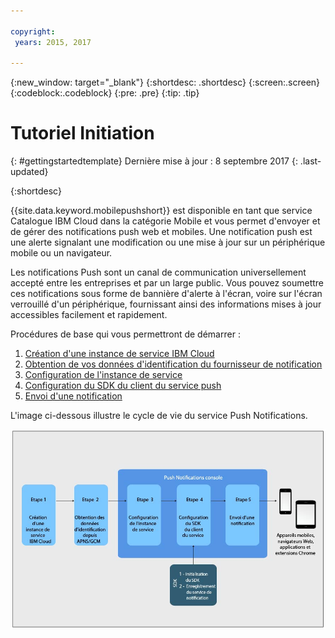 ```yaml
---

copyright:
 years: 2015, 2017

---
```


{:new_window: target="_blank"}
{:shortdesc: .shortdesc}
{:screen:.screen}
{:codeblock:.codeblock}
{:pre: .pre}
{:tip: .tip}

# Tutoriel Initiation
{: #gettingstartedtemplate}
Dernière mise à jour : 8 septembre 2017
{: .last-updated}

{:shortdesc}

{{site.data.keyword.mobilepushshort}} est disponible en tant que service Catalogue IBM Cloud dans la catégorie Mobile et vous permet d'envoyer et de gérer des notifications push web et mobiles. Une notification push est une alerte signalant une modification ou une mise à jour sur un périphérique mobile ou un navigateur.

Les notifications Push sont un canal de communication universellement accepté entre les entreprises et par un large public. Vous pouvez soumettre ces notifications sous forme de bannière d'alerte à l'écran, voire sur l'écran verrouillé d'un périphérique, fournissant ainsi des informations mises à jour accessibles facilement et rapidement.  

Procédures de base qui vous permettront de démarrer :

1. [Création d'une instance de service IBM Cloud ](/docs/services/mobilepush/push_step_prereq.html)
1. [Obtention de vos données d'identification du fournisseur de notification](/docs/services/mobilepush/push_step_1.html)
1. [Configuration de l'instance de service](/docs/services/mobilepush/push_step_2.html)
1. [Configuration du SDK du client du service push](/docs/services/mobilepush/push_step_3.html)
1. [Envoi d'une notification](/docs/services/mobilepush/push_step_4.html)

L'image ci-dessous illustre le cycle de vie du service Push Notifications.

![Présentation de Push](images/push_notification_lifecycle.jpg)


  












